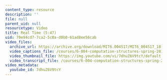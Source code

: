 ```yaml
---
content_type: resource
description: ''
file: null
parent_uid: null
resourcetype: Video
title: Real Time (5:47)
uid: 70e94cd7-7ca2-5c0a-d0b0-61ad8ee56cab
video_files:
  archive_url: https://archive.org/download/MIT6.004S17/MIT6_004S17_18-02-04_300k.mp4
  video_captions_file: /courses/6-004-computation-structures-spring-2017/41194baa4692562d849056cba3cc4cf9_7dhuZ6V9tcY.vtt
  video_thumbnail_file: https://img.youtube.com/vi/7dhuZ6V9tcY/default.jpg
  video_transcript_file: /courses/6-004-computation-structures-spring-2017/d782552b3a60aead78eb10a927ec558d_7dhuZ6V9tcY.pdf
video_metadata:
  youtube_id: 7dhuZ6V9tcY
---
```

